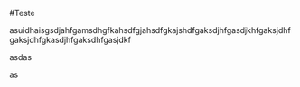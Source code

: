 #Teste

asuidhaisgsdjahfgamsdhgfkahsdfgjahsdfgkajshdfgaksdjhfgasdjkhfgaksjdhfgaksjdhfgkasdjhfgaksdhfgasjdkf


asdas

as